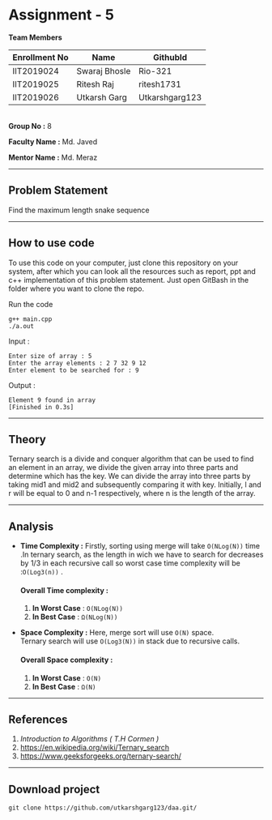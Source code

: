 # Assignment - 5


**Team Members**

|  Enrollment No |   Name         | GithubId        |
 --------------  |   ----         | --------        |
|    IIT2019024  |   Swaraj Bhosle| Rio-321         |
|    IIT2019025  |   Ritesh Raj   | ritesh1731      | 
|    IIT2019026  |   Utkarsh Garg | Utkarshgarg123  |

\
**Group No :** 8

**Faculty Name :** Md. Javed

**Mentor Name :** Md. Meraz

---
## Problem Statement
Find the maximum length snake sequence


---
## How to use code
To use this code on your computer, just clone this repository on your system, after which you can look all the resources such as report, ppt and c++ implementation of this problem statement. Just open GitBash in the folder where you want to clone the repo.


Run the code
```
g++ main.cpp
./a.out
```

Input : 
```
Enter size of array : 5
Enter the array elements : 2 7 32 9 12
Enter element to be searched for : 9

```
Output : 
```
Element 9 found in array
[Finished in 0.3s] 
```
---




## Theory
Ternary search is a divide and conquer algorithm that can be used to find an element in an array, we divide the given array into three parts and determine which has the key. We can divide the array into three parts by taking mid1 and mid2 and subsequently comparing it with key. Initially, l and r will be equal to 0 and n-1 respectively, where n is the length of the array. 

---

## Analysis

* **Time Complexity :** Firstly, sorting using merge will take ``` O(NLog(N)) ``` time .In ternary search, as the length in wich we have to search for decreases by 1/3 in each recursive call so  worst case time complexity will be :```O(Log3(n))``` .

    #### Overall Time complexity :
    1. **In Worst Case** : ```O(NLog(N))```
    2. **In Best Case** : ```Ω(NLog(N))```


* **Space Complexity :**
Here, merge sort will use ```O(N)``` space.\
Ternary search will use ```O(Log3(N))``` in stack due to recursive calls.
    #### Overall Space complexity :
    1. **In Worst Case** : ```O(N)```
    2. **In Best Case** : ```Ω(N)```

---

## References

1. *Introduction to Algorithms ( T.H Cormen )*
2. https://en.wikipedia.org/wiki/Ternary_search
3. https://www.geeksforgeeks.org/ternary-search/

---

## Download project

```
git clone https://github.com/utkarshgarg123/daa.git/
```
